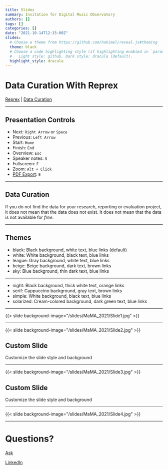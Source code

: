 ```yaml
---
title: Slides
summary: Invitation for Digital Music Observatory
authors: []
tags: []
categories: []
date: "2021-10-14T12:15:00Z"
slides:
  # Choose a theme from https://github.com/hakimel/reveal.js#theming
  theme: black
  # Choose a code highlighting style (if highlighting enabled in `params.toml`)
  #   Light style: github. Dark style: dracula (default).
  highlight_style: dracula
---
```


# Data Curation With Reprex

[Reprex](https://wowchemy.com/) | [Data Curation](https://owchemy.com/docs/managing-content/#create-slides)

---

## Presentation Controls

- Next: `Right Arrow` or `Space`
- Previous: `Left Arrow`
- Start: `Home`
- Finish: `End`
- Overview: `Esc`
- Speaker notes: `S`
- Fullscreen: `F`
- Zoom: `Alt + Click`
- [PDF Export](https://github.com/hakimel/reveal.js#pdf-export): `E`

---

## Data Curation

If you do not find the data for your research, reporting or evaluation project, it does not mean that the data does not exist. It does not mean that the data is not available for *free*.


---

## Themes

- black: Black background, white text, blue links (default)
- white: White background, black text, blue links
- league: Gray background, white text, blue links
- beige: Beige background, dark text, brown links
- sky: Blue background, thin dark text, blue links

---

- night: Black background, thick white text, orange links
- serif: Cappuccino background, gray text, brown links
- simple: White background, black text, blue links
- solarized: Cream-colored background, dark green text, blue links

---

{{< slide background-image="/slides/MaMA_2021/Slide1.jpg" >}}

---

{{< slide background-image="/slides/MaMA_2021/Slide2.jpg" >}}

## Custom Slide

Customize the slide style and background

---

{{< slide background-image="/slides/MaMA_2021/Slide3.jpg" >}}

## Custom Slide

Customize the slide style and background

---

{{< slide background-image="/slides/MaMA_2021/Slide4.jpg" >}}


---

# Questions?

[Ask](https://github.com/wowchemy/wowchemy-hugo-modules/discussions)

[LinkedIn](https://www.linkedin.com/in/antaldaniel/)
